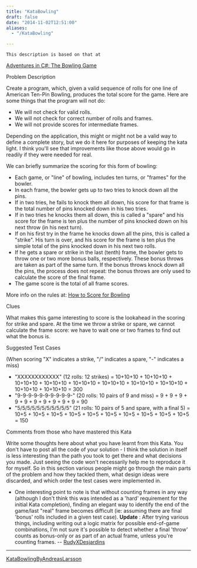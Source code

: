 ```yaml
---
title: "KataBowling"
draft: false
date: "2014-11-02T12:51:00"
aliases:
  - "/KataBowling"

---
```

    This description is based on that at
[Adventures in C#: The Bowling Game](http://ronjeffries.com/xprog/articles/acsbowling/)

Problem Description

Create a program, which, given a valid sequence of rolls for one line of
American Ten-Pin Bowling, produces the total score for the game. Here
are some things that the program will not do:

-   We will not check for valid rolls.
-   We will not check for correct number of rolls and frames.
-   We will not provide scores for intermediate frames.

Depending on the application, this might or might not be a valid way to
define a complete story, but we do it here for purposes of keeping the
kata light. I think you'll see that improvements like those above would
go in readily if they were needed for real.

We can briefly summarize the scoring for this form of bowling:

-   Each game, or "line" of bowling, includes ten turns, or "frames" for
    the bowler.
-   In each frame, the bowler gets up to two tries to knock down all
    the pins.
-   If in two tries, he fails to knock them all down, his score for that
    frame is the total number of pins knocked down in his two tries.
-   If in two tries he knocks them all down, this is called a "spare"
    and his score for the frame is ten plus the number of pins knocked
    down on his next throw (in his next turn).
-   If on his first try in the frame he knocks down all the pins, this
    is called a "strike". His turn is over, and his score for the frame
    is ten plus the simple total of the pins knocked down in his next
    two rolls.
-   If he gets a spare or strike in the last (tenth) frame, the bowler
    gets to throw one or two more bonus balls, respectively. These bonus
    throws are taken as part of the same turn. If the bonus throws knock
    down all the pins, the process does not repeat: the bonus throws are
    only used to calculate the score of the final frame.
-   The game score is the total of all frame scores.

More info on the rules at: [How to Score for Bowling](http://www.topendsports.com/sport/tenpin/scoring.htm)

Clues

What makes this game interesting to score is the lookahead in the
scoring for strike and spare. At the time we throw a strike or spare, we
cannot calculate the frame score: we have to wait one or two frames to
find out what the bonus is.

Suggested Test Cases

(When scoring "X" indicates a strike, "/" indicates a spare, "-"
indicates a miss)

-   "XXXXXXXXXXXX" (12 rolls: 12 strikes) = 10+10+10 + 10+10+10 +
    10+10+10 + 10+10+10 + 10+10+10 + 10+10+10 + 10+10+10 + 10+10+10 +
    10+10+10 + 10+10+10 = 300
-   "9-9-9-9-9-9-9-9-9-9-" (20 rolls: 10 pairs of 9 and miss) = 9 + 9 +
    9 + 9 + 9 + 9 + 9 + 9 + 9 + 9 = 90
-   "5/5/5/5/5/5/5/5/5/5/5" (21 rolls: 10 pairs of 5 and spare, with a
    final 5) = 10+5 + 10+5 + 10+5 + 10+5 + 10+5 + 10+5 + 10+5 + 10+5 +
    10+5 + 10+5 = 150

Comments from those who have mastered this Kata

Write some thoughts here about what you have learnt from this Kata. You
don't have to post all the code of your solution - I think the solution
in itself is less interesting than the path you took to get there and
what decisions you made. Just seeing the code won't necessarily help me
to reproduce it for myself. So in this section various people might go
through the main parts of the problem and how they tackled them, what
design ideas were discarded, and which order the test cases were
implemented in.

-   One interesting point to note is that without counting frames in any
    way (although I don't think this was intended as a 'hard'
    requirement for the initial Kata completion), finding an elegant way
    to identify the end of the game/last "real" frame becomes difficult
    (ie: assuming there are final 'bonus' rolls included in a given test
    case). **Update** : After trying various things, including writing
    out a logic matrix for possible end-of-game combinations, I'm not
    sure it's possible to detect whether a final 'throw' counts as
    bonus-only or as part of an actual frame, unless you're
    counting frames. -- [RudyXDesjardins](/people/RudyXDesjardins)

------------------------------------------------------------------------

[KataBowlingByAndreasLarsson](/solution/KataBowlingByAndreasLarsson)
